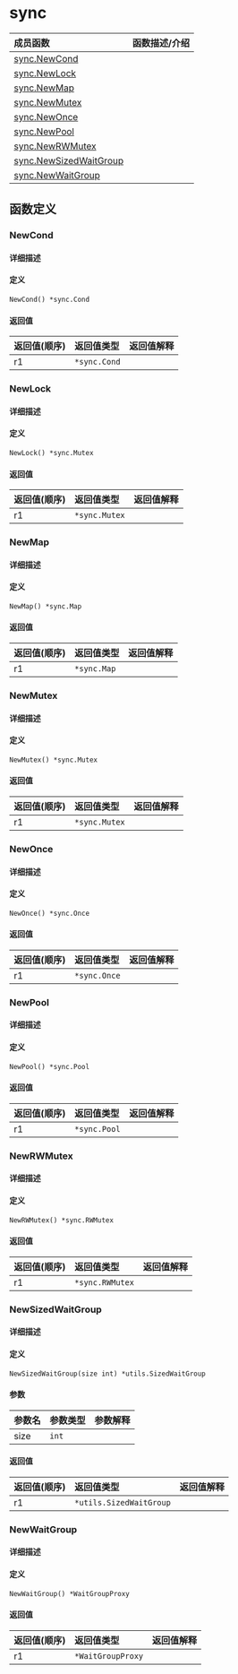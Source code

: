 # sync

|成员函数|函数描述/介绍|
|:------|:--------|
| [sync.NewCond](#NewCond) ||
| [sync.NewLock](#NewLock) ||
| [sync.NewMap](#NewMap) ||
| [sync.NewMutex](#NewMutex) ||
| [sync.NewOnce](#NewOnce) ||
| [sync.NewPool](#NewPool) ||
| [sync.NewRWMutex](#NewRWMutex) ||
| [sync.NewSizedWaitGroup](#NewSizedWaitGroup) ||
| [sync.NewWaitGroup](#NewWaitGroup) ||


## 函数定义
### NewCond

#### 详细描述


#### 定义

`NewCond() *sync.Cond`

#### 返回值
|返回值(顺序)|返回值类型|返回值解释|
|:-----------|:---------- |:-----------|
| r1 | `*sync.Cond` |   |


### NewLock

#### 详细描述


#### 定义

`NewLock() *sync.Mutex`

#### 返回值
|返回值(顺序)|返回值类型|返回值解释|
|:-----------|:---------- |:-----------|
| r1 | `*sync.Mutex` |   |


### NewMap

#### 详细描述


#### 定义

`NewMap() *sync.Map`

#### 返回值
|返回值(顺序)|返回值类型|返回值解释|
|:-----------|:---------- |:-----------|
| r1 | `*sync.Map` |   |


### NewMutex

#### 详细描述


#### 定义

`NewMutex() *sync.Mutex`

#### 返回值
|返回值(顺序)|返回值类型|返回值解释|
|:-----------|:---------- |:-----------|
| r1 | `*sync.Mutex` |   |


### NewOnce

#### 详细描述


#### 定义

`NewOnce() *sync.Once`

#### 返回值
|返回值(顺序)|返回值类型|返回值解释|
|:-----------|:---------- |:-----------|
| r1 | `*sync.Once` |   |


### NewPool

#### 详细描述


#### 定义

`NewPool() *sync.Pool`

#### 返回值
|返回值(顺序)|返回值类型|返回值解释|
|:-----------|:---------- |:-----------|
| r1 | `*sync.Pool` |   |


### NewRWMutex

#### 详细描述


#### 定义

`NewRWMutex() *sync.RWMutex`

#### 返回值
|返回值(顺序)|返回值类型|返回值解释|
|:-----------|:---------- |:-----------|
| r1 | `*sync.RWMutex` |   |


### NewSizedWaitGroup

#### 详细描述


#### 定义

`NewSizedWaitGroup(size int) *utils.SizedWaitGroup`

#### 参数
|参数名|参数类型|参数解释|
|:-----------|:---------- |:-----------|
| size | `int` |   |

#### 返回值
|返回值(顺序)|返回值类型|返回值解释|
|:-----------|:---------- |:-----------|
| r1 | `*utils.SizedWaitGroup` |   |


### NewWaitGroup

#### 详细描述


#### 定义

`NewWaitGroup() *WaitGroupProxy`

#### 返回值
|返回值(顺序)|返回值类型|返回值解释|
|:-----------|:---------- |:-----------|
| r1 | `*WaitGroupProxy` |   |


